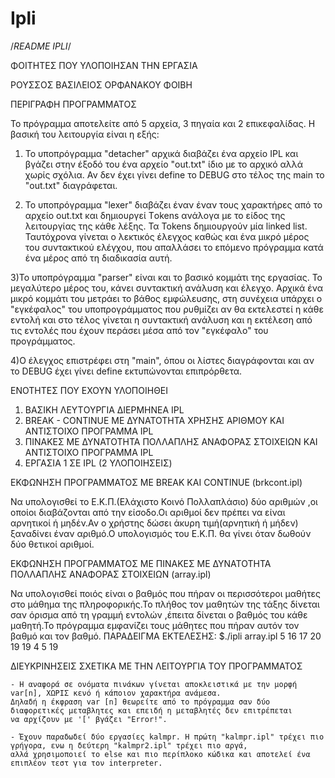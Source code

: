 # Ipli

/*README IPLI*/

ΦΟΙΤΗΤΕΣ ΠΟΥ ΥΛΟΠΟΙΗΣΑΝ ΤΗΝ ΕΡΓΑΣΙΑ

ΡΟΥΣΣΟΣ ΒΑΣΙΛΕΙΟΣ
ΟΡΦΑΝΑΚΟΥ ΦΟΙΒΗ


ΠΕΡΙΓΡΑΦΗ ΠΡΟΓΡΑΜΜΑΤΟΣ

Το πρόγραμμα αποτελείτε από 5 αρχεία, 3 πηγαία και 2 επικεφαλίδας. Η βασική του λειτουργία είναι η εξής:

1) Το υποπρόγραμμα "detacher" αρχικά διαβάζει ένα αρχείο IPL και βγάζει στην έξοδό του ένα αρχείο "out.txt" ίδιο
με το αρχικό αλλά χωρίς σχόλια. Αν δεν έχει γίνει define το DEBUG στο τέλος της main το "out.txt" διαγράφεται.

2) Το υποπρόγραμμα "lexer" διαβάζει έναν έναν τους χαρακτήρες από το αρχείο out.txt και δημιουργεί Τokens ανάλογα
με το είδος της λειτουργίας της κάθε λέξης. Τα Tokens δημιουργούν μία linked list. Ταυτόχρονα γίνεται ο λεκτικός
έλεγχος καθώς και ένα μικρό μέρος του συντακτικού ελέγχου, που απαλλάσει το επόμενο πρόγραμμα κατά ένα μέρος από
τη διαδικασία αυτή.

3)Το υποπρόγραμμα "parser" είναι και το βασικό κομμάτι της εργασίας. Το μεγαλύτερο μέρος του, κάνει συντακτική
ανάλυση και έλεγχο. Αρχικά ένα μικρό κομμάτι του μετράει το βάθος εμφώλευσης, στη συνέχεια υπάρχει ο "εγκέφαλος"
του υποπρογράμματος που ρυθμίζει αν θα εκτελεστεί η κάθε εντολή και στο τέλος γίνεται η συντακτική ανάλυση
και η εκτέλεση από τις εντολές που έχουν περάσει μέσα από τον "εγκέφαλο" του προγράμματος.

4)Ο έλεγχος επιστρέφει στη "main", όπου οι λίστες διαγράφονται και αν το DEBUG έχει γίνει define εκτυπώνονται επιπρόρθετα.


ΕΝΟΤΗΤΕΣ ΠΟΥ ΕΧΟΥΝ ΥΛΟΠΟΙΗΘΕΙ

1) ΒΑΣΙΚΗ ΛΕΥΤOYΡΓΙΑ ΔΙΕΡΜΗΝΕΑ IPL
2) BREAK - CONTINUE ME ΔΥΝΑΤΟΤΗΤΑ ΧΡΗΣΗΣ ΑΡΙΘΜΟΥ ΚΑΙ ΑΝΤΙΣΤΟΙΧΟ ΠΡΟΓΡΑΜΜΑ IPL
3) ΠΙΝΑΚΕΣ ΜΕ ΔΥΝΑΤΟΤΗΤΑ ΠΟΛΛΑΠΛΗΣ ΑΝΑΦΟΡΑΣ ΣΤΟΙΧΕΙΩΝ ΚΑΙ ΑΝΤΙΣΤΟΙΧΟ ΠΡΟΓΡΑΜΜΑ IPL
4) ΕΡΓΑΣΙΑ 1 ΣΕ IPL (2 ΥΛΟΠΟΙΗΣΕΙΣ)

ΕΚΦΩΝΗΣΗ ΠΡΟΓΡΑΜΜΑΤΟΣ ΜΕ BREAK ΚΑΙ CONTINUE (brkcont.ipl)

Να υπολογισθεί το Ε.Κ.Π.(Ελάχιστο Κοινό Πολλαπλάσιο) δύο αριθμών ,οι οποίοι διαβάζονται από την είσοδο.Οι αριθμοί δεν πρέπει 
να είναι αρνητικοί ή μηδέν.Αν ο χρήστης δώσει άκυρη τιμή(αρνητική ή μήδεν) ξαναδίνει έναν αριθμό.Ο υπολογισμός του Ε.Κ.Π. 
θα γίνει όταν δωθούν δύο θετικοί αριθμοί.

ΕΚΦΩΝΗΣΗ ΠΡΟΓΡΑΜΜΑΤΟΣ ΜΕ ΠΙΝΑΚΕΣ ΜΕ ΔΥΝΑΤΟΤΗΤΑ ΠΟΛΛΑΠΛΗΣ ΑΝΑΦΟΡΑΣ ΣΤΟΙΧΕΙΩΝ (array.ipl)

Να υπολογισθεί ποιός είναι ο βαθμός που πήραν οι περισσότεροι μαθήτες στο μάθημα της πληροφορικής.Το πλήθος τον μαθητών της 
τάξης δίνεται σαν όρισμα από τη γραμμή εντολών ,έπειτα δίνεται ο βαθμός του κάθε μαθητή.Το πρόγραμμα εμφανίζει τους μάθητες που 
πήραν αυτόν τον βαθμό και τον βαθμό.
ΠΑΡΑΔΕΙΓΜΑ ΕΚΤΕΛΕΣΗΣ:
$./ipli array.ipl 5
16 17 20 19 19
4 5 19


ΔΙΕΥΚΡΙΝΗΣΕΙΣ ΣΧΕΤΙΚΑ ΜΕ ΤΗΝ ΛΕΙΤΟΥΡΓΙΑ ΤΟΥ ΠΡΟΓΡΑΜΜΑΤΟΣ

	- Η αναφορά σε ονόματα πινάκων γίνεται αποκλειστικά με την μορφή var[n], ΧΩΡΙΣ κενό ή κάποιον χαρακτήρα ανάμεσα.
	Δηλαδή η έκφραση var [n] θεωρείτε από το πρόγραμμα σαν δύο διαφορετικές μεταβλητες και επειδή η μεταβλητές δεν επιτρέπεται
	να αρχίζουν με '[' βγάζει "Error!".

	- Έχουν παραδωδεί δύο εργασίες kalmpr. H πρώτη "kalmpr.ipl" τρέχει πιο γρήγορα, ενω η δεύτερη "kalmpr2.ipl" τρέχει πιο αργά,
	αλλά χρησιμοποιεί το else και πιο περίπλοκο κώδικα και αποτελεί ένα επιπλέον τεστ για τον interpreter.